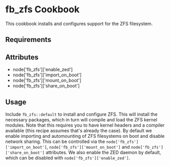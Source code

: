 fb_zfs Cookbook
====================
This cookbook installs and configures support for the ZFS filesystem.

Requirements
------------

Attributes
----------
* node['fb_zfs']['enable_zed']
* node['fb_zfs']['import_on_boot']
* node['fb_zfs']['mount_on_boot']
* node['fb_zfs']['share_on_boot']

Usage
-----
Include `fb_zfs::default` to install and configure ZFS. This will install the
necessary packages, which in turn will compile and load the ZFS kernel modules.
Note that this requires you to have kernel headers and a compiler available
(this recipe assumes that's already the case). By default we enable importing
and automounting of ZFS filesystems on boot and disable network sharing.
This can be controlled via the `node['fb_zfs']['import_on_boot']`,
`node['fb_zfs']['mount_on_boot']` and `node['fb_zfs']['share_on_boot']`
attributes. We also enable the ZED daemon by default, which can be disabled
with `node['fb_zfs']['enable_zed']`.
